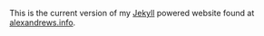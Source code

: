 This is the current version of my [Jekyll](https://github.com/mojombo/jekyll) powered website found at [alexandrews.info](http://alexandrews.info).